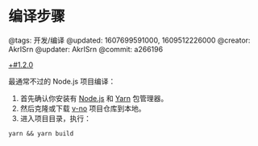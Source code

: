 # 编译步骤

@tags: 开发/编译
@updated: 1607699591000, 1609512226000
@creator: AkrISrn
@updater: AkrISrn
@commit: a266196

[+#1.2.0](/snippets/version-when-last-update.md)

最通常不过的 Node.js 项目编译：

1. 首先确认你安装有 [Node.js](https://nodejs.org/zh-cn/download/) 和 [Yarn](https://yarnpkg.com/getting-started/install) 包管理器。
1. 然后克隆或下载 [v-no](https://github.com/akrisrn/v-no) 项目仓库到本地。
1. 进入项目目录，执行：

```shell
yarn && yarn build
```
